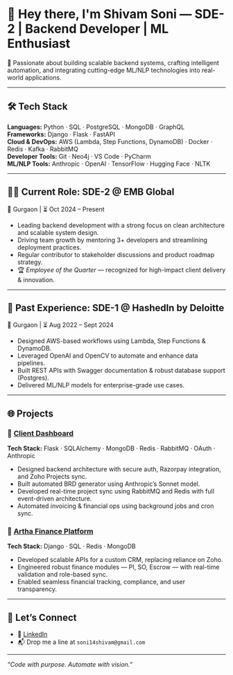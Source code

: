 # 👋 Hey there, I'm Shivam Soni — SDE-2 | Backend Developer | ML Enthusiast

🚀 Passionate about building scalable backend systems, crafting intelligent automation, and integrating cutting-edge ML/NLP technologies into real-world applications.

---

## 🛠️ Tech Stack
**Languages:** Python · SQL · PostgreSQL · MongoDB · GraphQL  
**Frameworks:** Django · Flask · FastAPI  
**Cloud & DevOps:** AWS (Lambda, Step Functions, DynamoDB) · Docker · Redis · Kafka · RabbitMQ  
**Developer Tools:** Git · Neo4j · VS Code · PyCharm  
**ML/NLP Tools:** Anthropic · OpenAI · TensorFlow · Hugging Face · NLTK

---

## 🧑‍💻 Current Role: SDE-2 @ EMB Global
📍 Gurgaon | ⏳ Oct 2024 – Present

- Leading backend development with a strong focus on clean architecture and scalable system design.
- Driving team growth by mentoring 3+ developers and streamlining deployment practices.
- Regular contributor to stakeholder discussions and product roadmap strategy.
- 🏆 *Employee of the Quarter* — recognized for high-impact client delivery & innovation.

---

## 💼 Past Experience: SDE-1 @ HashedIn by Deloitte
📍 Gurgaon | ⏳ Aug 2022 – Sept 2024

- Designed AWS-based workflows using Lambda, Step Functions & DynamoDB.
- Leveraged OpenAI and OpenCV to automate and enhance data pipelines.
- Built REST APIs with Swagger documentation & robust database support (Postgres).
- Delivered ML/NLP models for enterprise-grade use cases.

---

## 🌐 Projects

### 🔹 [Client Dashboard](https://client.emb.global/)
**Tech Stack:** Flask · SQLAlchemy · MongoDB · Redis · RabbitMQ · OAuth · Anthropic  
- Designed backend architecture with secure auth, Razorpay integration, and Zoho Projects sync.
- Built automated BRD generator using Anthropic’s Sonnet model.
- Developed real-time project sync using RabbitMQ and Redis with full event-driven architecture.
- Automated invoicing & financial ops using background jobs and cron sync.

### 🔹 [Artha Finance Platform](https://artha.emb.global/)
**Tech Stack:** Django · SQL · Redis · MongoDB  
- Developed scalable APIs for a custom CRM, replacing reliance on Zoho.
- Engineered robust finance modules — PI, SO, Escrow — with real-time validation and role-based sync.
- Enabled seamless financial tracking, compliance, and user transparency.

---

## 📌 Let’s Connect

- 💼 [LinkedIn](https://linkedin.com/in/shivam-soni)  
- 📬 Drop me a line at `soni14shivam@gmail.com`

---

_“Code with purpose. Automate with vision.”_
